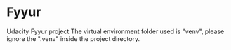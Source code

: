 # Fyyur
Udacity Fyyur project
The virtual environment folder used is "venv", please ignore the ".venv" inside the project directory. 
